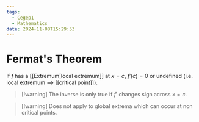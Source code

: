 ```yaml
---
tags:
  - Cegep1
  - Mathematics
date: 2024-11-08T15:29:53
---
```


# Fermat's Theorem

If $f$ has a [[Extremum|local extremum]] at $x = c$, $f'(c) = 0$ or undefined (i.e. local extremum $\implies$ [[critical point]]).

> [!warning] The inverse is only true if $f'$ changes sign across $x = c$.

> [!warning] Does not apply to global extrema which can occur at non critical points.
